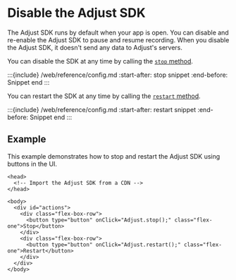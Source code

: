 # Disable the Adjust SDK

The Adjust SDK runs by default when your app is open. You can disable and re-enable the Adjust SDK to pause and resume recording. When you disable the Adjust SDK, it doesn't send any data to Adjust's servers.

You can disable the SDK at any time by calling the [`stop` method](web-stop-invocation).

:::{include} /web/reference/config.md
:start-after: stop snippet
:end-before: Snippet end
:::

You can restart the SDK at any time by calling the [`restart` method](web-restart-invocation).

:::{include} /web/reference/config.md
:start-after: restart snippet
:end-before: Snippet end
:::

## Example

This example demonstrates how to stop and restart the Adjust SDK using buttons in the UI.

```{code-block} html
<head>
  <!-- Import the Adjust SDK from a CDN -->
</head>

<body>
  <div id="actions">
    <div class="flex-box-row">
      <button type="button" onClick="Adjust.stop();" class="flex-one">Stop</button>
    </div>
    <div class="flex-box-row">
      <button type="button" onClick="Adjust.restart();" class="flex-one">Restart</button>
    </div>
  </div>
</body>
```
